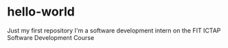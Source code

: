 # hello-world
Just my first repository
I'm a software development intern on the FIT ICTAP Software Development Course
